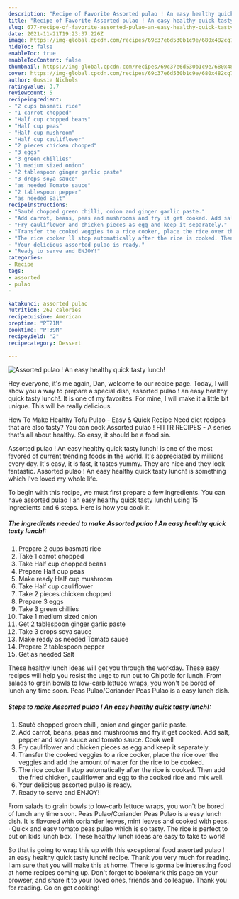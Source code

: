 ```yaml
---
description: "Recipe of Favorite Assorted pulao ! An easy healthy quick tasty lunch!"
title: "Recipe of Favorite Assorted pulao ! An easy healthy quick tasty lunch!"
slug: 677-recipe-of-favorite-assorted-pulao-an-easy-healthy-quick-tasty-lunch
date: 2021-11-21T19:23:37.226Z
image: https://img-global.cpcdn.com/recipes/69c37e6d530b1c9e/680x482cq70/assorted-pulao-an-easy-healthy-quick-tasty-lunch-recipe-main-photo.jpg
hideToc: false
enableToc: true
enableTocContent: false
thumbnail: https://img-global.cpcdn.com/recipes/69c37e6d530b1c9e/680x482cq70/assorted-pulao-an-easy-healthy-quick-tasty-lunch-recipe-main-photo.jpg
cover: https://img-global.cpcdn.com/recipes/69c37e6d530b1c9e/680x482cq70/assorted-pulao-an-easy-healthy-quick-tasty-lunch-recipe-main-photo.jpg
author: Gussie Nichols
ratingvalue: 3.7
reviewcount: 5
recipeingredient:
- "2 cups basmati rice"
- "1 carrot chopped"
- "Half cup chopped beans"
- "Half cup peas"
- "Half cup mushroom"
- "Half cup cauliflower"
- "2 pieces chicken chopped"
- "3 eggs"
- "3 green chillies"
- "1 medium sized onion"
- "2 tablespoon ginger garlic paste"
- "3 drops soya sauce"
- "as needed Tomato sauce"
- "2 tablespoon pepper"
- "as needed Salt"
recipeinstructions:
- "Sauté chopped green chilli, onion and ginger garlic paste."
- "Add carrot, beans, peas and mushrooms and fry it get cooked. Add salt, pepper and soya sauce and tomato sauce. Cook well"
- "Fry cauliflower and chicken pieces as egg and keep it separately."
- "Transfer the cooked veggies to a rice cooker, place the rice over the veggies and add the amount of water for the rice to be cooked."
- "The rice cooker ll stop automatically after the rice is cooked. Then add the fried chicken, cauliflower and egg to the cooked rice and mix well."
- "Your delicious assorted pulao is ready."
- "Ready to serve and ENJOY!"
categories:
- Recipe
tags:
- assorted
- pulao
- 

katakunci: assorted pulao  
nutrition: 262 calories
recipecuisine: American
preptime: "PT21M"
cooktime: "PT39M"
recipeyield: "2"
recipecategory: Dessert

---
```



![Assorted pulao ! An easy healthy quick tasty lunch!](https://img-global.cpcdn.com/recipes/69c37e6d530b1c9e/680x482cq70/assorted-pulao-an-easy-healthy-quick-tasty-lunch-recipe-main-photo.jpg)

Hey everyone, it's me again, Dan, welcome to our recipe page. Today, I will show you a way to prepare a special dish, assorted pulao ! an easy healthy quick tasty lunch!. It is one of my favorites. For mine, I will make it a little bit unique. This will be really delicious.

How To Make Healthy Tofu Pulao - Easy &amp; Quick Recipe Need diet recipes that are also tasty? You can cook Assorted pulao ! FITTR RECIPES - A series that&#39;s all about healthy. So easy, it should be a food sin.

Assorted pulao ! An easy healthy quick tasty lunch! is one of the most favored of current trending foods in the world. It's appreciated by millions every day. It's easy, it is fast, it tastes yummy. They are nice and they look fantastic. Assorted pulao ! An easy healthy quick tasty lunch! is something which I've loved my whole life.


To begin with this recipe, we must first prepare a few ingredients. You can have assorted pulao ! an easy healthy quick tasty lunch! using 15 ingredients and 6 steps. Here is how you cook it.

<!--inarticleads1-->

##### The ingredients needed to make Assorted pulao ! An easy healthy quick tasty lunch!:

1. Prepare 2 cups basmati rice
1. Take 1 carrot chopped
1. Take Half cup chopped beans
1. Prepare Half cup peas
1. Make ready Half cup mushroom
1. Take Half cup cauliflower
1. Take 2 pieces chicken chopped
1. Prepare 3 eggs
1. Take 3 green chillies
1. Take 1 medium sized onion
1. Get 2 tablespoon ginger garlic paste
1. Take 3 drops soya sauce
1. Make ready as needed Tomato sauce
1. Prepare 2 tablespoon pepper
1. Get as needed Salt


These healthy lunch ideas will get you through the workday. These easy recipes will help you resist the urge to run out to Chipotle for lunch. From salads to grain bowls to low-carb lettuce wraps, you won&#39;t be bored of lunch any time soon. Peas Pulao/Coriander Peas Pulao is a easy lunch dish. 

<!--inarticleads2-->

##### Steps to make Assorted pulao ! An easy healthy quick tasty lunch!:

1. Sauté chopped green chilli, onion and ginger garlic paste.
1. Add carrot, beans, peas and mushrooms and fry it get cooked. Add salt, pepper and soya sauce and tomato sauce. Cook well
1. Fry cauliflower and chicken pieces as egg and keep it separately.
1. Transfer the cooked veggies to a rice cooker, place the rice over the veggies and add the amount of water for the rice to be cooked.
1. The rice cooker ll stop automatically after the rice is cooked. Then add the fried chicken, cauliflower and egg to the cooked rice and mix well.
1. Your delicious assorted pulao is ready.
1. Ready to serve and ENJOY!

From salads to grain bowls to low-carb lettuce wraps, you won&#39;t be bored of lunch any time soon. Peas Pulao/Coriander Peas Pulao is a easy lunch dish. It is flavored with coriander leaves, mint leaves and cooked with peas. · Quick and easy tomato peas pulao which is so tasty. The rice is perfect to put on kids lunch box. These healthy lunch ideas are easy to take to work! 

So that is going to wrap this up with this exceptional food assorted pulao ! an easy healthy quick tasty lunch! recipe. Thank you very much for reading. I am sure that you will make this at home. There is gonna be interesting food at home recipes coming up. Don't forget to bookmark this page on your browser, and share it to your loved ones, friends and colleague. Thank you for reading. Go on get cooking!
